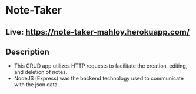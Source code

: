 # Note-Taker

## Live: https://note-taker-mahloy.herokuapp.com/

## Description

- This CRUD app utilizes HTTP requests to facilitate the creation, editing, and deletion of notes.
- NodeJS (Express) was the backend technology used to communicate with the json data.

